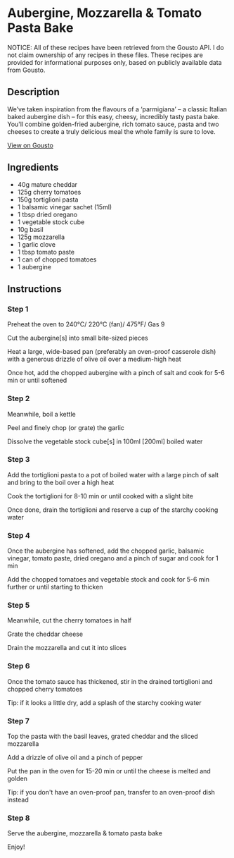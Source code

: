# Aubergine, Mozzarella & Tomato Pasta Bake

NOTICE: All of these recipes have been retrieved from the Gousto API. I do not claim ownership of any recipes in these files. These recipes are provided for informational purposes only, based on publicly available data from Gousto.

## Description

We’ve taken inspiration from the flavours of a ‘parmigiana’ – a classic Italian baked aubergine dish – for this easy, cheesy, incredibly tasty pasta bake. You'll combine golden-fried aubergine, rich tomato sauce, pasta and two cheeses to create a truly delicious meal the whole family is sure to love. 

[View on Gousto](https://www.gousto.co.uk/recipes/cookbook/aubergine-mozzarella-tomato-pasta-bake)

## Ingredients

- 40g mature cheddar 
- 125g cherry tomatoes
- 150g tortiglioni pasta
- 1 balsamic vinegar sachet (15ml)
- 1 tbsp dried oregano 
- 1 vegetable stock cube 
- 10g basil
- 125g mozzarella
- 1 garlic clove
- 1 tbsp tomato paste
- 1 can of chopped tomatoes
- 1 aubergine

## Instructions


### Step 1

Preheat the oven to 240°C/ 220°C (fan)/ 475°F/ Gas 9


Cut the aubergine<span class="text-danger">[s]</span> into small bite-sized pieces


Heat a large, wide-based pan (preferably an oven-proof casserole dish) with a generous drizzle of olive oil over a medium-high heat


Once hot, add the chopped aubergine with a pinch of salt and cook for 5-6 min or until softened


### Step 2

Meanwhile, boil a kettle


Peel and finely chop (or grate) the garlic


Dissolve the vegetable stock cube<span class="text-danger">[s] </span>in 100ml <span class="text-danger">[200ml]</span> boiled water


### Step 3

Add the tortiglioni pasta to a pot of boiled water with a large pinch of salt and bring to the boil over a high heat


Cook the tortiglioni for 8-10 min or until cooked with a slight bite


Once done, drain the tortiglioni and reserve a cup of the starchy cooking water


### Step 4

Once the aubergine has softened, add the chopped garlic, balsamic vinegar, tomato paste, dried oregano and a pinch of sugar and cook for 1 min


Add the chopped tomatoes and vegetable stock and cook for 5-6 min further or until starting to thicken


### Step 5

Meanwhile, cut the cherry tomatoes in half


Grate the cheddar cheese


Drain the mozzarella and cut it into slices


### Step 6

Once the tomato sauce has thickened, stir in the drained tortiglioni and chopped cherry tomatoes 


Tip: if it looks a little dry, add a splash of the starchy cooking water


### Step 7

Top the pasta with the basil leaves, grated cheddar and the sliced mozzarella


Add a drizzle of olive oil and a pinch of pepper 


Put the pan in the oven for 15-20 min or until the cheese is melted and golden


Tip: if you don't have an oven-proof pan, transfer to an oven-proof dish <span class="text-highlight">instead</span>

### Step 8

Serve the aubergine, mozzarella &amp; tomato pasta bake 


Enjoy!

